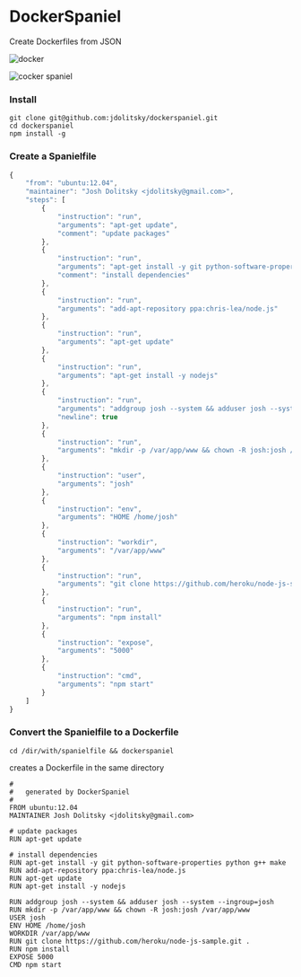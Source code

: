 DockerSpaniel
=============

Create Dockerfiles from JSON

![docker](http://upload.wikimedia.org/wikipedia/commons/7/79/Docker_%28container_engine%29_logo.png)

![cocker spaniel](http://upload.wikimedia.org/wikipedia/en/thumb/0/07/Home_cocker_spaniel.jpg/160px-Home_cocker_spaniel.jpg)

### Install

```
git clone git@github.com:jdolitsky/dockerspaniel.git
cd dockerspaniel
npm install -g
```

### Create a Spanielfile

```javascript
{
    "from": "ubuntu:12.04",
    "maintainer": "Josh Dolitsky <jdolitsky@gmail.com>",
    "steps": [
        {
            "instruction": "run",
            "arguments": "apt-get update",
            "comment": "update packages"
        },
        {
            "instruction": "run",
            "arguments": "apt-get install -y git python-software-properties python g++ make",
            "comment": "install dependencies"
        },
        {
            "instruction": "run",
            "arguments": "add-apt-repository ppa:chris-lea/node.js"
        },
        {
            "instruction": "run",
            "arguments": "apt-get update"
        },
        {
            "instruction": "run",
            "arguments": "apt-get install -y nodejs"
        },
        {
            "instruction": "run",
            "arguments": "addgroup josh --system && adduser josh --system --ingroup=josh",
            "newline": true 
        },
        {
            "instruction": "run",
            "arguments": "mkdir -p /var/app/www && chown -R josh:josh /var/app/www"
        },
        {
            "instruction": "user",
            "arguments": "josh"
        },
        {
            "instruction": "env",
            "arguments": "HOME /home/josh"
        },
        {
            "instruction": "workdir",
            "arguments": "/var/app/www"
        },
        {
            "instruction": "run",
            "arguments": "git clone https://github.com/heroku/node-js-sample.git ."
        },
        {
            "instruction": "run",
            "arguments": "npm install"
        },
        {
            "instruction": "expose",
            "arguments": "5000"
        },
        {
            "instruction": "cmd",
            "arguments": "npm start"
        }
    ]
}
```

### Convert the Spanielfile to a Dockerfile

```
cd /dir/with/spanielfile && dockerspaniel
```

creates a Dockerfile in the same directory

```
#
#   generated by DockerSpaniel
#
FROM ubuntu:12.04
MAINTAINER Josh Dolitsky <jdolitsky@gmail.com>

# update packages
RUN apt-get update

# install dependencies
RUN apt-get install -y git python-software-properties python g++ make
RUN add-apt-repository ppa:chris-lea/node.js
RUN apt-get update
RUN apt-get install -y nodejs

RUN addgroup josh --system && adduser josh --system --ingroup=josh
RUN mkdir -p /var/app/www && chown -R josh:josh /var/app/www
USER josh
ENV HOME /home/josh
WORKDIR /var/app/www
RUN git clone https://github.com/heroku/node-js-sample.git .
RUN npm install
EXPOSE 5000
CMD npm start
```
